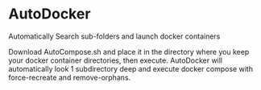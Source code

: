 # AutoDocker
Automatically Search sub-folders and launch docker containers

Download AutoCompose.sh and place it in the directory where you keep your docker container directories, then execute. AutoDocker will automatically look 1 subdirectory deep and execute docker compose with force-recreate and remove-orphans.
